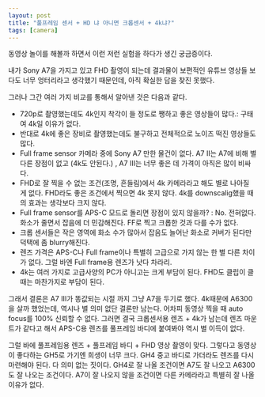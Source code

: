 ```yaml
---
layout: post
title: "풀프레임 센서 + HD 냐 아니면 크롭센서 + 4k냐?"
tags: [camera]
---
```


동영상 놀이를 해볼까 하면서 이런 저런 실험을 하다가 생긴 궁금증이다. 

내가 Sony A7을 가지고 있고 FHD 촬영이 되는데 결과물이 보편적인 유튜브 영상들 보다도 너무 엉터리라고 생각했기 때문인데, 아직 확실한 답을 찾진 못했다. 

그러나 그간 여러 가지 비교를 통해서 알아낸 것은 다음과 같다.

- 720p로 촬영했는데도 4k인지 착각이 들 정도로 쨍하고 좋은 영상들이 많다.: 구태여 4k일 이유가 없다.
- 반대로 4k에 좋은 장비로 촬영했는데도 불구하고 전체적으로 노이즈 떡진 영상들도 많다.
- Full frame sensor 카메라 중에 Sony A7 만한 물건이 없다. A7 II는 A7에 비해 별 다른 장점이 없고 (4k도 안된다.) , A7 III는 너무 좋은 데 가격이 아직은 많이 비싸다. 
- FHD로 잘 찍을 수 없는 조건(조명, 흔들림)에서 4k 카메라라고 해도 별로 나아질 게 없다. FHD라도 좋은 조건에서 찍으면 4k 못지 않다. 4k를 downscalig했을 때의 효과는 생각보다 크지 않다. 
- Full frame sensor를 APS-C 모드로 돌리면 장점이 있지 않을까? : No. 전혀없다. 화소가 줄면서 잡음에 더 민감해진다. FF로 찍고 크롭한 것과 다를 수가 없다. 
- 크롭 센서들은 작은 영역에 화소 수가 많아서 잡음도 늘어난 화소로 커버가 된다만 덕택에 좀 blurry해진다. 
- 렌즈 가격은 APS-C나 Full frame이나 특별히 고급으로 가지 않는 한 별 다른 차이가 없다. 그럴 바엔 Full frame용 렌즈가 낫다 차라리. 
- 4k는 여러 가지로 고급사양의 PC가 아니고는 크게 부담이 된다. FHD도 클립이 클 때는 마찬가지로 부담이 된다.

그래서 결론은 A7 III가 똥값되는 시절 까지 그냥 A7을 두기로 했다. 4k때문에 A6300을 살까 했었는데, 역시나 별 의미 없단 결론만 남는다. 어차피 동영상 찍을 때 auto focus를 100% 신뢰할 수 없다. 그러면 결국 크롭센서용 렌즈 + 4k가 남는데 렌즈 마운트가 같다고 해서 APS-C용 렌즈를 풀프레임 바디에 붙여봐야 역시 별 이득이 없다. 

그럴 바에 풀프레임용 렌즈 + 풀프레임 바디 + FHD 영상 촬영이 맞다. 그렇다고 동영상이 좋다하는 GH5로 가기엔 희생이 너무 크다. GH4 중고 바디로 가더라도 렌즈를 다시 마련해야 된다. 다 의미 없는 짓이다. GH4로 잘 나올 조건이면 A7도 잘 나오고 A6300도 잘 나오는 조건이다. A7이 잘 나오지 않을 조건이면 다른 카메라라고 특별히 잘 나올 이유가 없다.
